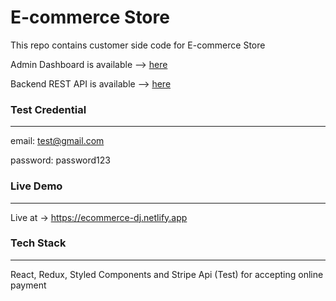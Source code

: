 
# E-commerce Store

This repo contains customer side code for E-commerce Store

Admin Dashboard is available --> [here](https://github.com/dhananjayjaiswal16/dashboard-ecommerce) 

Backend REST API is available --> [here](https://github.com/dhananjayjaiswal16/ecommerce-backend-api)






### Test Credential
***
email: test@gmail.com

password: password123


### Live Demo
***
Live at -> https://ecommerce-dj.netlify.app
### Tech Stack
***
React, Redux, Styled Components and Stripe Api (Test) for accepting online payment

